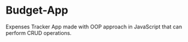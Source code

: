 # Budget-App
Expenses Tracker App made with OOP approach in JavaScript that can perform CRUD operations.
